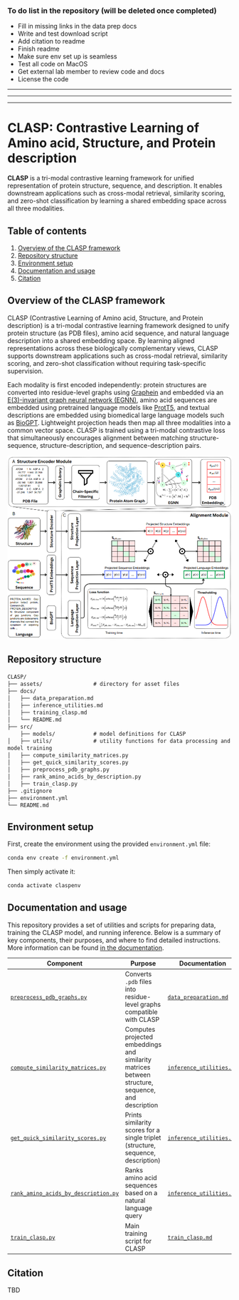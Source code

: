 ### To do list in the repository (will be deleted once completed)

- Fill in missing links in the data prep docs
- Write and test download script
- Add citation to readme
- Finish readme 
- Make sure env set up is seamless
- Test all code on MacOS
- Get external lab member to review code and docs
- License the code


----
----
----

# CLASP: Contrastive Learning of Amino acid, Structure, and Protein description

**CLASP** is a tri-modal contrastive learning framework for unified representation of protein structure, sequence, and description. It enables downstream applications such as cross-modal retrieval, similarity scoring, and zero-shot classification by learning a shared embedding space across all three modalities.


## Table of contents
1. [Overview of the CLASP framework](#overview-of-the-clasp-framework) 
2. [Repository structure](#repository-structure)
3. [Environment setup](#environment-setup)
4. [Documentation and usage](#documentation-and-usage)
5. [Citation](#citation)

## Overview of the CLASP framework

CLASP (Contrastive Learning of Amino acid, Structure, and Protein description) is a tri-modal contrastive learning framework designed to unify protein structure (as PDB files), amino acid sequence, and natural language description into a shared embedding space. By learning aligned representations across these biologically complementary views, CLASP supports downstream applications such as cross-modal retrieval, similarity scoring, and zero-shot classification without requiring task-specific supervision.

Each modality is first encoded independently: protein structures are converted into residue-level graphs using [Graphein](https://graphein.ai/) and embedded via an [E(3)-invariant graph neural network (EGNN)](https://doi.org/10.48550/arXiv.2102.09844), amino acid sequences are embedded using pretrained language models like [ProtT5](https://doi.org/10.1109/TPAMI.2021.3095381), and textual descriptions are embedded using biomedical large language models such as [BioGPT](https://doi.org/10.1093/bib/bbac409). Lightweight projection heads then map all three modalities into a common vector space. CLASP is trained using a tri-modal contrastive loss that simultaneously encourages alignment between matching structure-sequence, structure-description, and sequence-description pairs. 

<p align="center">
  <img src="assets/clasp_pipeline.png" alt="CLASP Pipeline" width="720"/>
</p>



## Repository structure

```
CLASP/
├── assets/                # directory for asset files
├── docs/                 
│   ├── data_preparation.md
│   ├── inference_utilities.md
│   ├── training_clasp.md
│   └── README.md
├── src/                   
    ├── models/            # model definitions for CLASP
│   ├── utils/             # utility functions for data processing and model training
│   ├── compute_similarity_matrices.py
│   ├── get_quick_similarity_scores.py
│   ├── preprocess_pdb_graphs.py
│   ├── rank_amino_acids_by_description.py
│   ├── train_clasp.py     
├── .gitignore             
├── environment.yml       
└── README.md      
```        


## Environment setup

First, create the environment using the provided `environment.yml` file:

```bash
conda env create -f environment.yml
```

Then simply activate it:

```bash
conda activate claspenv
```


## Documentation and usage

This repository provides a set of utilities and scripts for preparing data, training the CLASP model, and running inference. Below is a summary of key components, their purposes, and where to find detailed instructions. More information can be found [in the documentation](docs/README.md).

| Component                                                                            | Purpose                                                                                            | Documentation                                           |
| ------------------------------------------------------------------------------------ | -------------------------------------------------------------------------------------------------- | ------------------------------------------------------- |
| [`preprocess_pdb_graphs.py`](src/preprocess_pdb_graphs.py)                     | Converts `.pdb` files into residue-level graphs compatible with CLASP                              | [`data_preparation.md`](docs/data_preparation.md)       |
| [`compute_similarity_matrices.py`](src/compute_similarity_matrices.py)         | Computes projected embeddings and similarity matrices between structure, sequence, and description | [`inference_utilities.md`](docs/inference_utilities.md) |
| [`get_quick_similarity_scores.py`](src/get_quick_similarity_scores.py)         | Prints similarity scores for a single triplet (structure, sequence, description)                   | [`inference_utilities.md`](docs/inference_utilities.md) |
| [`rank_amino_acids_by_description.py`](src/rank_amino_acids_by_description.py) | Ranks amino acid sequences based on a natural language query                                       | [`inference_utilities.md`](docs/inference_utilities.md) |
| [`train_clasp.py`](src/train_clasp.py)                                               | Main training script for CLASP                                      | [`train_clasp.md`](docs/train_clasp.md)                 |

## Citation

TBD

